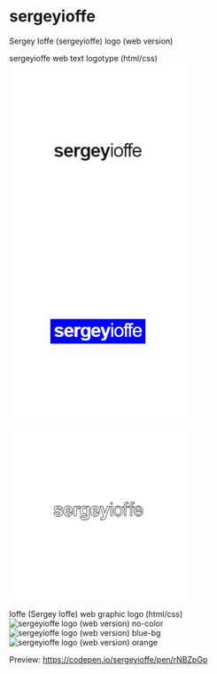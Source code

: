 # sergeyioffe  
Sergey Ioffe (sergeyioffe) logo (web version)
  
sergeyioffe web text logotype (html/css)   
<img src="https://github.com/sergeyioffe/logo/blob/master/images/sergeyioffe_logo1.jpg" width="320" height="320">
<img src="https://github.com/sergeyioffe/logo/blob/master/images/sergeyioffe_logo2.jpg" width="320" height="320">
<img src="https://github.com/sergeyioffe/logo/blob/master/images/sergeyioffe_logo3.jpg" width="320" height="320">
  
Ioffe (Sergey Ioffe) web graphic logo (html/css)  
![sergeyioffe logo (web version) no-color](https://github.com/[username]/[reponame]/blob/[branch]/image.jpg?raw=true)
![sergeyioffe logo (web version) blue-bg](https://github.com/[username]/[reponame]/blob/[branch]/image.jpg?raw=true)
![sergeyioffe logo (web version) orange](https://github.com/[username]/[reponame]/blob/[branch]/image.jpg?raw=true)
  
Preview: https://codepen.io/sergeyioffe/pen/rNBZpGp
